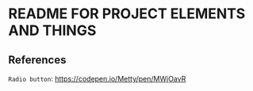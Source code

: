 # README FOR PROJECT ELEMENTS AND THINGS

## References
`Radio button`:
https://codepen.io/Metty/pen/MWjOavR